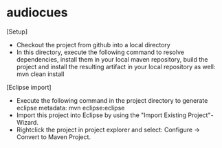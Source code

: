 # audiocues

[Setup]
- Checkout the project from github into a local directory
- In this directory, execute the following command to resolve dependencies, install them in your local maven repository, build the project and install the resulting artifact in your local repository as well: mvn clean install

[Eclipse import]
- Execute the following command in the project directory to generate eclipse metadata: mvn eclipse:eclipse
- Import this project into Eclipse by using the "Import Existing Project"-Wizard.
- Rightclick the project in project explorer and select: Configure -> Convert to Maven Project.


